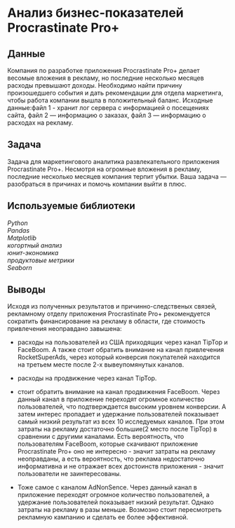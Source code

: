 # Анализ бизнес-показателей Procrastinate Pro+
## Данные
Компания по разработке приложения Procrastinate Pro+ делает весомые вложения в рекламу, но последние несколько месяцев расходы превышают доходы. Необходимо найти причину произошедшего события и дать рекомендации для отдела маркетинга, чтобы работа компании вышла в положительный баланс. Исходные данные:файл 1 - хранит лог сервера с информацией о посещениях сайта, файл 2 — информацию о заказах, файл 3 — информацию о расходах на рекламу.  
## Задача
Задача для маркетингового аналитика развлекательного приложения Procrastinate Pro+. Несмотря на огромные вложения в рекламу, последние несколько месяцев компания терпит убытки. Ваша задача — разобраться в причинах и помочь компании выйти в плюс.

## Используемые библиотеки
*Python  
Pandas  
Matplotlib  
когортный анализ  
юнит-экономика  
продуктовые метрики  
Seaborn*
## Выводы
Исходя из полученных результатов и причинно-следственых связей, рекламному отделу приложения Procrastinate Pro+ рекомендуется сократить финансирование на рекламу в области, где стоимость привлечения неоправдано завышена:

- расходы на пользователей из США приходящих через канал TipTop и FaceBoom. А также стоит обратить внимание на канал привлечения RocketSuperAds, через который конверсия покупателей находится на третьем месте после 2-х вывеупомянутых каналов.

- расходы на продвижение через канал TipTop.

- стоит обратить внимание на канал продвижения FaceBoom. Через данный канал в приложение переходят огромное количество пользователей, что подтверждается высоким уровнем конверсии. А затем интерес пропадает и удержание пользователей показывает самый низкий результат из всех 10 исследуемых каналов. При этом затраты на рекламу достаточно большие(2 место после TipTop) в сравнении с другими каналами. Есть вероятность, что пользователям FaceBoom, которые скачивают приложение Procrastinate Pro+ оно не интересно - значит затраты на рекламу неоправданы, а есть вероятность, что реклама недостаточно информативна и не отражает всех достоинств приложения - значит пользователи не заинтересованы.

- Тоже самое с каналом AdNonSence. Через данный канал в приложение переходят огромное количество пользователей, а удержание пользователей показывает низкий результат. Однако затраты на рекламу в разы меньше. Возмозно стоит пересмотреть рекламную кампанию и сделать ее более эффективной.
